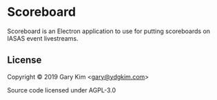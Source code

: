 # Scoreboard
Scoreboard is an Electron application to use for putting scoreboards on IASAS event livestreams.

## License
Copyright &copy; 2019 Gary Kim <<gary@ydgkim.com>>

Source code licensed under AGPL-3.0